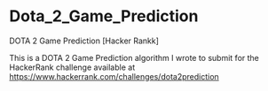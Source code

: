 Dota_2_Game_Prediction
======================

DOTA 2 Game Prediction [Hacker Rankk]

This is a DOTA 2 Game Prediction algorithm I wrote to submit for the HackerRank challenge available at https://www.hackerrank.com/challenges/dota2prediction
